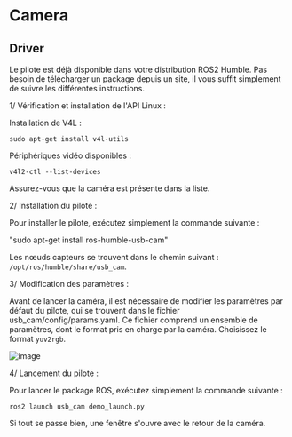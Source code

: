 # Camera

## Driver 

Le pilote est déjà disponible dans votre distribution ROS2 Humble. Pas besoin de télécharger un package depuis un site, il vous suffit simplement de suivre les différentes instructions.

1/ Vérification et installation de l'API Linux :

Installation de V4L :

```sudo apt-get install v4l-utils```

Périphériques vidéo disponibles :

```v4l2-ctl --list-devices```

Assurez-vous que la caméra est présente dans la liste.

2/ Installation du pilote :

Pour installer le pilote, exécutez simplement la commande suivante :

"sudo apt-get install ros-humble-usb-cam"

Les nœuds capteurs se trouvent dans le chemin suivant : ```/opt/ros/humble/share/usb_cam```.

3/ Modification des paramètres :

Avant de lancer la caméra, il est nécessaire de modifier les paramètres par défaut du pilote, qui se trouvent dans le fichier usb_cam/config/params.yaml. Ce fichier comprend un ensemble de paramètres, dont le format pris en charge par la caméra. Choisissez le format ```yuv2rgb```.

![image](Image.png)

4/ Lancement du pilote :

Pour lancer le package ROS, exécutez simplement la commande suivante :

```ros2 launch usb_cam demo_launch.py```

Si tout se passe bien, une fenêtre s'ouvre avec le retour de la caméra.
